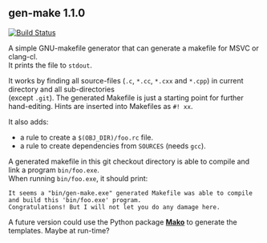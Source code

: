 ## gen-make 1.1.0

[![Build Status](https://ci.appveyor.com/api/projects/status/github/gvanem/gen-make?branch=master&svg=true)](https://ci.appveyor.com/project/gvanem/gen-make)

A simple GNU-makefile generator that can generate a makefile for MSVC or clang-cl.<br>
It prints the file to `stdout`.

It works by finding all source-files (`.c`, `*.cc`, `*.cxx` and `*.cpp`) in
current directory and all sub-directories <br>
(except `.git`). The generated Makefile is just a starting point for further
hand-editing. Hints are inserted into Makefiles as `#! xx`.

It also adds:
 * a rule to create a `$(OBJ_DIR)/foo.rc` file.
 * a rule to create dependencies from `SOURCES` (needs `gcc`).

A generated makefile in this git checkout directory is able to compile and link a program `bin/foo.exe`. <br>
When running `bin/foo.exe`, it should print:<br>

`It seems a "bin/gen-make.exe" generated Makefile was able to compile and build this 'bin/foo.exe' program.` <br>
`Congratulations! But I will not let you do any damage here.`

A future version could use the Python package **[Mako](https://www.makotemplates.org/)**
to generate the templates. Maybe at run-time?
